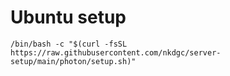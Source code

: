 # Ubuntu setup

```
/bin/bash -c "$(curl -fsSL https://raw.githubusercontent.com/nkdgc/server-setup/main/photon/setup.sh)"
```



